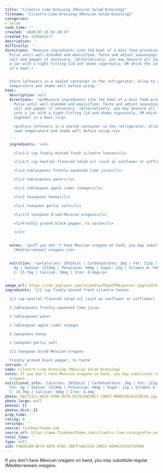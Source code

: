 ```yaml
---
title: "Cilantro Lime Dressing {Mexican Salad Dressing}"
filename: "Cilantro-Lime-Dressing-{Mexican-Salad-Dressing}"
categories:
- Salad
cook_time: ''
created: '2020-07-16 01:49:37'
created_ts: 1594864177
description: ''
difficulty: ''
directions: 'Measure ingredients into the bowl of a mini food processor (or blender).
  Pulse until well-blended and emulsified. Taste and adjust seasonings, adding more
  salt and pepper if necessary. (Alternatively, you may measure all ingredients into
  a jar with a tight-fitting lid and shake vigorously, OR whisk the ingredients together
  in a bowl.)


  Store leftovers in a sealed container in the refrigerator; allow to come to room
  temperature and shake well before using.'
html:
  description: null
  directions: '<p>Measure ingredients into the bowl of a mini food processor (or blender).
    Pulse until well-blended and emulsified. Taste and adjust seasonings, adding more
    salt and pepper if necessary. (Alternatively, you may measure all ingredients
    into a jar with a tight-fitting lid and shake vigorously, OR whisk the ingredients
    together in a bowl.)</p>

    <p>Store leftovers in a sealed container in the refrigerator; allow to come to
    room temperature and shake well before using.</p>

    '
  ingredients: '<ul>

    <li>1/2 cup finely minced fresh cilantro leaves</li>

    <li>1/2 cup neutral-flavored salad oil (such as sunflower or safflower)</li>

    <li>3 tablespoons freshly-squeezed lime juice</li>

    <li>2 tablespoons water</li>

    <li>1 tablespoon apple cider vinegar</li>

    <li>2 teaspoons honey</li>

    <li>1 teaspoon garlic salt</li>

    <li>1/2 teaspoon dried Mexican oregano</li>

    <li>Freshly ground black pepper, to taste</li>

    </ul>

    '
  notes: '<p>If you don''t have Mexican oregano on hand, you may substitute regular
    (Mediterranean) oregano.</p>

    '
  nutrition: '<p>Calories: 1051kcal | Carbohydrates: 16g | Fat: 112g | Saturated Fat:
    8g | Sodium: 2333mg | Potassium: 94mg | Sugar: 12g | Vitamin A: 540IU | Vitamin
    C: 15.7mg | Calcium: 16mg | Iron: 0.4mg</p>

    '
image_url: https://cdn.jwplayer.com/v2/media/MJpuOTRB/poster.jpg?width=720
ingredients: '1/2 cup finely minced fresh cilantro leaves

  1/2 cup neutral-flavored salad oil (such as sunflower or safflower)

  3 tablespoons freshly-squeezed lime juice

  2 tablespoons water

  1 tablespoon apple cider vinegar

  2 teaspoons honey

  1 teaspoon garlic salt

  1/2 teaspoon dried Mexican oregano

  Freshly ground black pepper, to taste'
intrash: 0
name: Cilantro Lime Dressing {Mexican Salad Dressing}
notes: If you don't have Mexican oregano on hand, you may substitute regular (Mediterranean)
  oregano.
nutritional_info: 'Calories: 1051kcal | Carbohydrates: 16g | Fat: 112g | Saturated
  Fat: 8g | Sodium: 2333mg | Potassium: 94mg | Sugar: 12g | Vitamin A: 540IU | Vitamin
  C: 15.7mg | Calcium: 16mg | Iron: 0.4mg'
photo: DAC711C1-A635-4FB8-9CF9-E57911BC99C7-29053-0004C5D1ACD7BC40.jpg
photo_large: null
photos: []
photos_dict: {}
prep_time: ''
rating: 0
servings: ''
source: fivehearthome.com
source_url: https://www.fivehearthome.com/cilantro-lime-vinaigrette-zesty-mexican-salad-dressing-recipe/
total_time: ''
type: null
uid: F9B2D1B0-BF79-4EFE-8703-78B7F1A63319-29053-0004C5CE4375F09A
---
```

If you don't have Mexican oregano on hand, you may substitute regular (Mediterranean) oregano.
